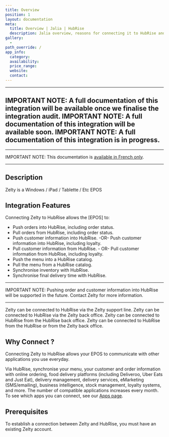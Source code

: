 ```yaml
---
title: Overview
position: 1
layout: documentation
meta:
  title: Overview | Jalia | HubRise
  description: Jalia overview, reasons for connecting it to HubRise and summary of integrated features. Synchronise data between your EPOS and your apps.
gallery:
  -
path_override: /
app_info:
  category:
  availability:
  price_range:
  website:
  contact:
---
```


-----

IMPORTANT NOTE: A full documentation of this integration will be available once we finalise the integration audit.
IMPORTANT NOTE: A full documentation of this integration will be available soon.
IMPORTANT NOTE: A full documentation of this integration is in progress.
-----

-----

IMPORTANT NOTE: This documentation is [available in French only](https://www.hubrise.com/fr/apps/nestor).

-----
## Description

Zelty is a Windows / iPad / Tablette / Etc EPOS
## Integration Features

Connecting Zelty to HubRise allows the [EPOS] to:

- Push orders into HubRise, including order status.
- Pull orders from HubRise, including order status.
- Push customer information into HubRise. -OR- Push customer information into HubRise, including loyalty.
- Pull customer information from HubRise. - OR- Pull customer information from HubRise, including loyalty.
- Push the menu into a HubRise catalog.
- Pull the menu from a HubRise catalog.
- Synchronise inventory with HubRise.
- Synchronise final delivery time with HubRise.

-----

IMPORTANT NOTE: Pushing order and customer information into HubRise will be supported in the future. Contact Zelty for more information.

-----

Zelty can be connected to HubRise via the Zelty support line.
Zelty can be connected to HubRise via the Zelty back office.
Zelty can be connected to HubRise from the HubRise back office.
Zelty can be connected to HubRise from the HubRise or from the Zelty back office.


## Why Connect ?

Connecting Zelty to HubRise allows your EPOS to communicate with other applications you use everyday.

Via HubRise, synchronise your menu, your customer and order information with online ordering, food delivery platforms (including Deliveroo, Uber Eats and Just Eat), delivery management, delivery services, eMarketing (SMS/emailing), business intelligence, stock management, loyalty systems, and more. The number of compatible applications increases every month. To see which apps you can connect, see our  [Apps page](/apps).

## Prerequisites

To establish a connection between Zelty and HubRise, you must have an existing Zelty account.
